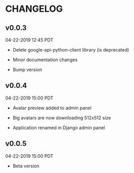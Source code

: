 # CHANGELOG

## v0.0.3

04-22-2019 12:45 PDT

* Delete google-api-python-client library (is deprecated)

* Minor documentation changes

* Bump version

## v0.0.4

04-22-2019 15:00 PDT

* Avatar preview added to admin panel

* Big avatars are now downloading 512x512 size

* Application renamed in Django admin panel

## v0.0.5

04-22-2019 15:00 PDT

* Beta version
